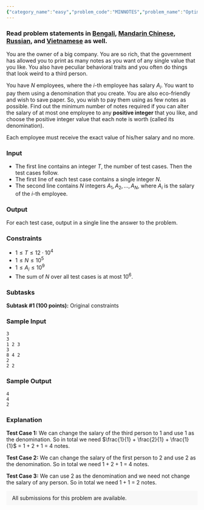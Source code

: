 ```yaml
---
{"category_name":"easy","problem_code":"MINNOTES","problem_name":"Optimal Denomination","problemComponents":{"constraints":"","constraintsState":false,"subtasks":"","subtasksState":false,"inputFormat":"","inputFormatState":false,"outputFormat":"","outputFormatState":false,"sampleTestCases":{}},"video_editorial_url":"https://youtu.be/fhbOKBBp-wQ","languages_supported":{"0":"CPP14","1":"C","2":"JAVA","3":"PYTH 3.6","4":"CPP17","5":"PYTH","6":"PYP3","7":"CS2","8":"ADA","9":"PYPY","10":"TEXT","11":"PAS fpc","12":"NODEJS","13":"RUBY","14":"PHP","15":"GO","16":"HASK","17":"TCL","18":"PERL","19":"SCALA","20":"LUA","21":"kotlin","22":"BASH","23":"JS","24":"LISP sbcl","25":"rust","26":"PAS gpc","27":"BF","28":"CLOJ","29":"R","30":"D","31":"CAML","32":"FORT","33":"ASM","34":"swift","35":"FS","36":"WSPC","37":"LISP clisp","38":"SQL","39":"SCM guile","40":"PERL6","41":"ERL","42":"CLPS","43":"ICK","44":"NICE","45":"PRLG","46":"ICON","47":"COB","48":"SCM chicken","49":"PIKE","50":"SCM qobi","51":"ST","52":"SQLQ","53":"NEM"},"max_timelimit":1,"source_sizelimit":50000,"problem_author":"akashbhalotia","problem_tester":"","date_added":"21-06-2021","tags":{"0":"akashbhalotia","1":"easy","2":"july21","3":"prefix"},"problem_difficulty_level":"Easy","best_tag":"Prefix Sum","editorial_url":"https://discuss.codechef.com/problems/MINNOTES","time":{"view_start_date":1626082200,"submit_start_date":1626082200,"visible_start_date":1626082200,"end_date":1735669800},"is_direct_submittable":false,"problemDiscussURL":"https://discuss.codechef.com/search?q=MINNOTES","is_proctored":false,"visitedContests":{},"layout":"problem"}
---
```

### Read problem statements in [Bengali](https://www.codechef.com/download/translated/JULY21/bengali/MINNOTES.pdf), [Mandarin Chinese](https://www.codechef.com/download/translated/JULY21/mandarin/MINNOTES.pdf), [Russian](https://www.codechef.com/download/translated/JULY21/russian/MINNOTES.pdf), and [Vietnamese](https://www.codechef.com/download/translated/JULY21/vietnamese/MINNOTES.pdf) as well.

You are the owner of a big company. You are so rich, that the government has allowed you to print as many notes as you want of any single value that you like. You also have peculiar behavioral traits and you often do things that look weird to a third person. 

You have $N$ employees, where the $i$-th employee has salary $A_i$. You want to pay them using a denomination that you create. You are also eco-friendly and wish to save paper. So, you wish to pay them using as few notes as possible. Find out the minimum number of notes required if you can alter the salary of at most one employee to any **positive integer** that you like, and choose the positive integer value that each note is worth (called its denomination).

Each employee must receive the exact value of his/her salary and no more.

### Input

- The first line contains an integer $T$, the number of test cases. Then the test cases follow.
- The first line of each test case contains a single integer $N$.
- The second line contains $N$ integers $A_1, A_2, \ldots, A_N$, where $A_i$ is the salary of the $i$-th employee.

### Output
For each test case, output in a single line the answer to the problem.

### Constraints
- $1 \leq T \leq 12\cdot 10^4$
- $1 \leq N \leq 10^5$
- $1 \leq A_i \leq 10^9$
- The sum of $N$ over all test cases is at most $10^6$.

### Subtasks
**Subtask #1 (100 points):** Original constraints

### Sample Input
```
3
3
1 2 3
3
8 4 2
2
2 2 
```

### Sample Output
```
4
4
2
```

### Explanation

**Test Case $1$:** We can change the salary of the third person to $1$ and use $1$ as the denomination. So in total we need $\frac{1}{1} + \frac{2}{1} + \frac{1}{1}$ = $1 + 2 + 1$ = $4$ notes.

**Test Case $2$:** We can change the salary of the first person to $2$ and use $2$ as the denomination. So in total we need $1 + 2 + 1$ = $4$ notes.

**Test Case $3$:** We can use $2$ as the denomination and we need not change the salary of any person. So in total we need $1 + 1$ = $2$ notes.

<aside style='background: #f8f8f8;padding: 10px 15px;'><div>All submissions for this problem are available.</div></aside>